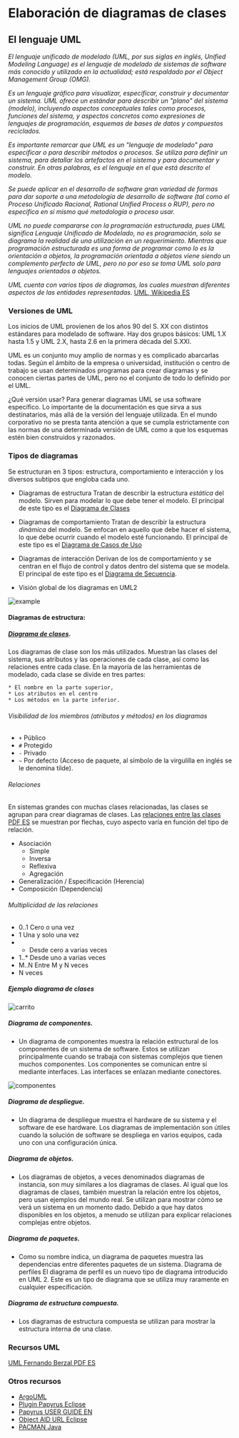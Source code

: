 # Elaboración de diagramas de clases

## El lenguaje UML

*El lenguaje unificado de modelado (UML, por sus siglas en inglés, Unified Modeling Language) es el lenguaje de modelado de sistemas de software más conocido y utilizado en la actualidad; está respaldado por el Object Management Group (OMG).*

*Es un lenguaje gráfico para visualizar, especificar, construir y documentar un sistema. UML ofrece un estándar para describir un "plano" del sistema (modelo), incluyendo aspectos conceptuales tales como procesos, funciones del sistema, y aspectos concretos como expresiones de lenguajes de programación, esquemas de bases de datos y compuestos reciclados.*

*Es importante remarcar que UML es un "lenguaje de modelado" para especificar o para describir métodos o procesos. Se utiliza para definir un sistema, para detallar los artefactos en el sistema y para documentar y construir. En otras palabras, es el lenguaje en el que está descrito el modelo.*

*Se puede aplicar en el desarrollo de software gran variedad de formas para dar soporte a una metodología de desarrollo de software (tal como el Proceso Unificado Racional, Rational Unified Process o RUP), pero no especifica en sí mismo qué metodología o proceso usar.*

*UML no puede compararse con la programación estructurada, pues UML significa Lenguaje Unificado de Modelado, no es programación, solo se diagrama la realidad de una utilización en un requerimiento. Mientras que programación estructurada es una forma de programar como lo es la orientación a objetos, la programación orientada a objetos viene siendo un complemento perfecto de UML, pero no por eso se toma UML solo para lenguajes orientados a objetos.*

*UML cuenta con varios tipos de diagramas, los cuales muestran diferentes aspectos de las entidades representadas.* [UML, Wikipedia ES](https://es.wikipedia.org/wiki/Lenguaje_unificado_de_modelado)

### Versiones de UML

Los inicios de UML provienen de los años 90 del S. XX con distintos estándares para modelado de software. Hay dos grupos básicos: UML 1.X hasta 1.5 y UML 2.X, hasta 2.6 en la primera década del S.XXI.

UML es un conjunto muy amplio de normas y es complicado abarcarlas todas. Según el ámbito de la empresa o universidad, institución o centro de trabajo se usan determinados programas para crear diagramas y se conocen ciertas partes de UML, pero no el conjunto de todo lo definido por el UML.

¿Qué versión usar? Para generar diagramas UML se usa software específico. Lo importante de la documentación es que sirva a sus destinatarios, más allá de la versión del lenguaje utilizada. En el mundo corporativo no se presta tanta atención a que se cumpla estrictamente con las normas de una determinada versión de UML como a que los esquemas estén bien construidos y razonados.

### Tipos de diagramas
Se estructuran en 3 tipos: estructura, comportamiento e interacción y los diversos subtipos que engloba cada uno.

* Diagramas de estructura
Tratan de describir la estructura *estática* del modelo. Sirven para modelar lo que debe tener el modelo. El principal de este tipo es el [Diagrama de Clases](https://manuel.cillero.es/doc/metrica-3/tecnicas/diagrama-de-clases/)

* Diagramas de comportamiento
Tratan de describir la estructura *dinámica* del modelo. Se enfocan en aquello que debe hacer el sistema, lo que debe ocurrir cuando el modelo esté funcionando. El principal de este tipo es el [Diagrama de Casos de Uso](https://ingsotfwarekarlacevallos.wordpress.com/2015/06/04/uml-casos-de-uso/)

* Diagramas de interacción
Derivan de los de comportamiento y se centran en el flujo de control y datos dentro del sistema que se modela. El principal de este tipo es el [Diagrama de Secuencia](https://manuel.cillero.es/doc/metrica-3/tecnicas/diagrama-de-interaccion/diagrama-de-secuencia/).


* Visión global de los diagramas en UML2

![example](https://upload.wikimedia.org/wikipedia/commons/f/fc/Uml_diagram-es.svg
 "Diagramas en UML2, Fuente: Wikipedia")


#### Diagramas de estructura:

##### __[Diagrama de clases](https://manuel.cillero.es/doc/metrica-3/tecnicas/diagrama-de-clases/)__. 

Los diagramas de clase son los más utilizados. Muestran las clases del sistema, sus atributos y las operaciones de cada clase, así como las relaciones entre cada clase. En la mayoría de las herramientas de modelado, cada clase se divide en tres partes:

	* El nombre en la parte superior, 
	* Los atributos en el centro
	* Los métodos en la parte inferior. 

###### Visibilidad de los miembros (atributos y métodos) en los diagramas

* `+` Público
* `#` Protegido
* `-` Privado
* `~` Por defecto (Acceso de paquete, al símbolo de la virgulilla en inglés se le denomina tilde).

###### Relaciones

En sistemas grandes con muchas clases relacionadas, las clases se agrupan para crear diagramas de clases. Las [relaciones entre las clases PDF ES](http://elvex.ugr.es/decsai/java/pdf/3C-Relaciones.pdf) se muestran por flechas, cuyo aspecto varía en función del tipo de relación.

* Asociación 
	* Simple
	* Inversa
	* Reflexiva
	* Agregación
* Generalización / Especificación (Herencia)
* Composición (Dependencia)

###### Multiplicidad de las relaciones
* 0..1 Cero o una vez
* 1 Una y solo una vez
* * Desde cero a varias veces
* 1..* Desde uno a varias veces
* M..N Entre M y N veces
* N veces


##### Ejemplo diagrama de clases

![carrito](https://www.uml-diagrams.org/examples/class-example-online-shopping-domain.png
 "Ejemplo diagrama carrito de la compra. Fuente:https://www.uml-diagrams.org")


##### __Diagrama de componentes__. 
* Un diagrama de componentes muestra la relación estructural de los componentes de un sistema de software. Estos se utilizan principalmente cuando se trabaja con sistemas complejos que tienen muchos componentes. Los componentes se comunican entre sí mediante interfaces. Las interfaces se enlazan mediante conectores.

![componentes](https://www.uml-diagrams.org/component-diagrams/component-diagram-overview.png
 "Ejemplo diagrama de componentes. Fuente:https://www.uml-diagrams.org")



##### __Diagrama de despliegue__. 
* Un diagrama de despliegue muestra el hardware de su sistema y el software de ese hardware. Los diagramas de implementación son útiles cuando la solución de software se despliega en varios equipos, cada uno con una configuración única.

##### __Diagrama de objetos__. 
* Los diagramas de objetos, a veces denominados diagramas de instancia, son muy similares a los diagramas de clases. Al igual que los diagramas de clases, también muestran la relación entre los objetos, pero usan ejemplos del mundo real. Se utilizan para mostrar cómo se verá un sistema en un momento dado. Debido a que hay datos disponibles en los objetos, a menudo se utilizan para explicar relaciones complejas entre objetos.

##### __Diagrama de paquetes__. 
* Como su nombre indica, un diagrama de paquetes muestra las dependencias entre diferentes paquetes de un sistema.
Diagrama de perfiles El diagrama de perfil es un nuevo tipo de diagrama introducido en UML 2. Este es un tipo de diagrama que se utiliza muy raramente en cualquier especificación.

##### __Diagrama de estructura compuesta__. 
* Los diagramas de estructura compuesta se utilizan para mostrar la estructura interna de una clase.



### Recursos UML

[UML Fernando Berzal PDF ES](http://elvex.ugr.es/decsai/java/pdf/3E-UML.pdf)

### Otros recursos

* [ArgoUML](http://argouml.tigris.org)
* [Plugin Papyrus Eclipse](https://www.eclipse.org/papyrus/index.php)
* [Papyrus USER GUIDE EN](https://wiki.eclipse.org/Papyrus_User_Guide)
* [Object AID URL Eclipse](http://www.objectaid.com/update/current)
* [PACMAN Java](https://github.com/dtschust/javapacman.git)